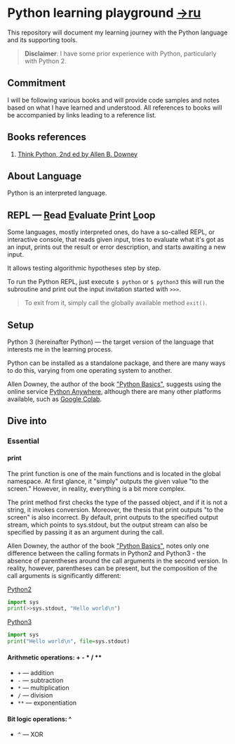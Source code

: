Python learning playground [→ru](README.ru.md)
===

This repository will document my learning journey with the Python language and its supporting tools.

> **Disclaimer**: I have some prior experience with Python, particularly with Python 2.

## Commitment

I will be following various books and will provide code samples and notes based on what I have learned and understood.
All references to books will be accompanied by links leading to a reference list.

## Books references

1. [Think Python, 2nd ed by Allen B. Downey][1]

## About Language

Python is an interpreted language.

## REPL — <ins>R</ins>ead <ins>E</ins>valuate <ins>P</ins>rint <ins>L</ins>oop

Some languages, mostly interpreted ones, do have a so-called REPL, or interactive console, that reads given input,
tries to evaluate what it's got as an input, prints out the result or error description, and starts awaiting
a new input.

It allows testing algorithmic hypotheses step by step.

To run the Python REPL, just execute `$ python` or `$ python3` this will run the subroutine and print out the input invitation started with `>>>`.

> To exit from it, simply call the globally available method `exit()`.

## Setup

Python 3 (hereinafter Python) — the target version of the language that interests me in the learning process.

Python can be installed as a standalone package, and there are many ways to do this, varying from one operating system
to another.

Allen Downey, the author of the book ["Python Basics"][1], suggests using the online service [Python Anywhere](https://www.pythonanywhere.com/), although there are many other platforms available, such as [Google Colab](https://colab.google/).


## Dive into

### Essential

#### print

The print function is one of the main functions and is located in the global namespace. At first glance, it "simply" outputs the given value "to the screen." However, in reality, everything is a bit more complex.

The print method first checks the type of the passed object, and if it is not a string, it invokes conversion.
Moreover, the thesis that print outputs "to the screen" is also incorrect. By default, print outputs to the specified
output stream, which points to sys.stdout, but the output stream can also be specified by passing it as an argument
during the call.

Allen Downey, the author of the book ["Python Basics"][1], notes only one difference between the calling formats
in Python2 and Python3 - the absence of parentheses around the call arguments in the second version. In reality, however, parentheses can be present,
but the composition of the call arguments is significantly different:

[Python2](https://docs.python.org/3/library/functions.html#print)
```python
import sys
print(>>sys.stdout, "Hello world\n")
```

[Python3](https://docs.python.org/3/library/functions.html#print)
```python
import sys
print("Hello world\n", file=sys.stdout)
```

#### Arithmetic operations: + - * / **

* `+` — addition
* `-` — subtraction
* `*` — multiplication
* `/` — division
* `**` — exponentiation

#### Bit logic operations: ^

* `^` — XOR

[1]: <https://www.goodreads.com/book/show/14514306-think-python> "Think Python, 2nd ed by Allen B. Downey"
